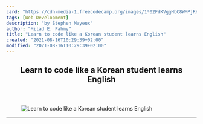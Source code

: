 ```yaml
---
card: "https://cdn-media-1.freecodecamp.org/images/1*02FdKVggHbC8WMPjRHExzg.jpeg"
tags: [Web Development]
description: "by Stephen Mayeux"
author: "Milad E. Fahmy"
title: "Learn to code like a Korean student learns English"
created: "2021-08-16T10:29:39+02:00"
modified: "2021-08-16T10:29:39+02:00"
---
```

<div class="site-wrapper">
<main id="site-main" class="site-main outer">
<div class="inner">
<article class="post-full post tag-web-development tag-learning-to-code tag-education tag-tech tag-teaching ">
<header class="post-full-header">
<h1 class="post-full-title">Learn to code like a Korean student learns English</h1>
</header>
<figure class="post-full-image">
<picture>
<source media="(max-width: 700px)" sizes="1px" srcset="data:image/gif;base64,R0lGODlhAQABAIAAAAAAAP///yH5BAEAAAAALAAAAAABAAEAAAIBRAA7 1w">
<source media="(min-width: 701px)" sizes="(max-width: 800px) 400px,
(max-width: 1170px) 700px,
1400px" srcset="https://cdn-media-1.freecodecamp.org/images/1*02FdKVggHbC8WMPjRHExzg.jpeg 300w,
https://cdn-media-1.freecodecamp.org/images/1*02FdKVggHbC8WMPjRHExzg.jpeg 600w,
https://cdn-media-1.freecodecamp.org/images/1*02FdKVggHbC8WMPjRHExzg.jpeg 1000w,
https://cdn-media-1.freecodecamp.org/images/1*02FdKVggHbC8WMPjRHExzg.jpeg 2000w">
<img onerror="this.style.display='none'" src="https://cdn-media-1.freecodecamp.org/images/1*02FdKVggHbC8WMPjRHExzg.jpeg" alt="Learn to code like a Korean student learns English">
</picture>
</figure>
<section class="post-full-content">
<div class="post-content medium-migrated-article">
</div>
<hr>
</section>
</article>
</div>
</main>
</div>
<!-- Google Tag Manager (noscript) -->
<!-- End Google Tag Manager (noscript) -->
